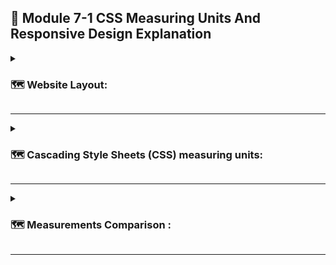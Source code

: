 ## 📝   Module 7-1 CSS Measuring Units And Responsive Design Explanation

<details>
<summary>

### 🗺️   Website Layout:

</summary>

Creating a website layout involves organizing and structuring the different elements on a webpage to achieve a visually appealing and user-friendly design. Here's a basic guide to key components and considerations for website layout:

#### 🎯   1. Header:

- Typically includes the website logo.
- Navigation menu with links to important pages.
- Contact information or other relevant details.
- Search bar if applicable.

#### 🎯   2. Navigation:

- Clear and intuitive navigation menu.
- Dropdown menus for subcategories if needed.
- Consider using a responsive design for mobile devices.

3. Hero Section:

- Prominent section at the top of the page.
- Engaging headline or tagline.
- Call-to-action (CTA) button to encourage user interaction.
- Relevant background image or video.

#### 🎯   4. Main Content:

- Divided into sections or columns.
- Consistent typography for readability.
- Use of headings, subheadings, and paragraphs.
- Multimedia elements (images, videos) to enhance content.

#### 🎯   5. Sidebar:

- Optional, used for additional information or navigation.
- Widgets, calls-to-action, or secondary navigation.

#### 🎯   6. Footer:

- Contact information and social media links.
- Copyright information.
- Additional navigation links.
- Optional: Recent posts, newsletter signup.

#### 🎯   7. Responsive Design:

- Ensure the layout adjusts for various screen sizes.
- Use media queries in CSS to apply styles based on device characteristics.
- Test on different devices and browsers for compatibility.

#### 🎯   8. Whitespace:

- Allow for ample whitespace to prevent a cluttered appearance.
- Improve readability and focus on key elements.

#### 🎯   9. Color Scheme and Branding:

- Use a consistent color palette aligned with the brand.
- Ensure readability by contrasting text and background colors.

#### 🎯   10. Images and Graphics:

- Optimize images for faster loading times.
- Use visuals that support the content and enhance the user experience.

#### 🎯   11. Call-to-Action (CTA):

- Strategically place CTAs throughout the layout.
- Encourage users to take desired actions (e.g., sign up, buy now).

#### 🎯   12. Consistency:

- Maintain a consistent design throughout the website.
- Consistent navigation, fonts, and color schemes.

#### 🎯   13. Mobile-Friendly:

- Ensure the website is accessible and user-friendly on mobile devices.
- Consider touch-friendly elements and responsive navigation.

#### 🎯   14. Testing:

- Regularly test the website layout on different browsers and devices.
- Check for usability and address any issues promptly.

Remember, these are general guidelines, and the specific needs of your website may vary. Tailor the layout to align with the goals, content, and target audience of your website. Regularly evaluate and update the layout to meet evolving requirements and design trends.

</details>

---

<details>

<summary>

### 🗺️   Cascading Style Sheets (CSS) measuring units:

</summary>

This part is appears to be related to Cascading Style Sheets (CSS) measuring units and responsive design. Let's break down these concepts:

#### 🎯   1. CSS Measuring Units:

In CSS, various units are used to define the size and spacing of elements on a webpage. Understanding and using appropriate units is crucial for creating a responsive and visually pleasing design. Here are some common CSS measuring units:

- `Pixels (px):` This is a fixed unit of measurement. One pixel is a single dot on a screen. Pixels are often used for fixed-size elements.

- `Percent (%):` Percentages are relative to the parent element's size. For example, if you set the width of a child element to 50%, it will be half the width of its parent.

- `Em:` Relative to the font-size of the nearest parent or the element itself. If the font-size of the parent is 16px, 1em is equal to 16px.

- `Rem:` Similar to em, but relative to the root element (html) instead of the parent element. This can make it easier to maintain a consistent layout.

- `Viewport Width (vw) and Viewport Height (vh):` These units represent a percentage of the viewport size. For example, 1vw is 1% of the viewport width.

- `vmax and vmin :`  these are viewport-percentage lengths that represent relative units based on the size of the viewport (the visible portion of the web page in the browser window). These units are useful for creating designs that are responsive to different screen sizes.

- `Absolute Units (in, cm, mm, pt, pc):` These are absolute units not dependent on other factors like screen size or text size. They are less commonly used in web design, especially for responsive layouts.

#### 🎯   2. Responsive Design:

Responsive design is an approach to web design that makes web pages render well on a variety of devices and window or screen sizes. The goal is to create a fluid and flexible layout that adapts to different screen sizes, from desktop monitors to smartphones. Key principles of responsive design include:

- `Media Queries:` Using CSS media queries to apply different styles based on the characteristics of the device, such as screen width, height, or device orientation.

- `Flexible Grid Layouts:` Designing layouts using relative units like percentages or viewport units to ensure that elements scale proportionally.

- `Flexible Images:` Ensuring that images can adapt to different screen sizes without losing their quality or breaking the layout.

- `Mobile-First Approach:` Starting the design process with mobile devices in mind and then progressively enhancing the layout for larger screens.

By combining appropriate CSS measuring units and responsive design principles, developers can create websites that provide a seamless and optimal user experience across a range of devices and screen sizes.

</details>

---

<details>

<summary>

### 🗺️   Measurements Comparison :

</summary>

#### 🎯   1. PX vs % :

In CSS, both pixels (px) and percentages (%) are units of measurement used to define sizes, dimensions, and spacing on a webpage. However, they serve different purposes and have distinct characteristics. Here's a comparison between px and %:

- Pixels (px):

    - Absolute Unit: Pixels are an absolute unit of measurement. One pixel represents a single dot on a screen.
    - Fixed Size: The size specified in pixels is fixed and does not change based on the size of the viewport or parent element.
    - Controlled Precision: Pixels offer precise control over element sizes, making them suitable for fixed-size elements like images, borders, and containers.
    - Device Independence: While it provides a consistent size on a specific device, it might not adapt well to different screen sizes or resolutions.

Example:

```css

.container {
  width: 300px;
  height: 150px;
  font-size: 16px;
}

```

- Percentages (%):

    - Relative Unit: Percentages are relative to the size of the containing element. For width and height, percentages are relative to the size of the parent container.
    - Responsive Design: Using percentages is common in creating responsive designs, as elements can scale proportionally based on the size of the parent container or viewport.
    - Fluid Layouts: Percentages are often used for creating fluid layouts that adapt to different screen sizes.
    - Flexibility: Percentages are versatile and can be used for widths, heights, margins, and other properties.

Example:

```css

.container {
  width: 50%;
  height: 75%;
  margin-left: 10%;
}

```

- Choosing Between px and %:

    - Use px when a fixed size is required, and you want precise control over element dimensions.
    - Use % when you want elements to scale proportionally based on the size of their parent container or the viewport, promoting a more flexible and responsive design.

In responsive web design, percentages are often preferred for creating layouts that adapt to various screen sizes, while pixels are useful for specific elements where a fixed size is necessary. The choice depends on the design goals and requirements of your webpage.

#### 🎯   2. VW vs VH : 

In CSS, vw and vh are both viewport-relative units used to define sizes and dimensions in a way that is responsive to the size of the viewport (the visible portion of the web page in the browser window). Here's a comparison between vw (viewport width) and vh (viewport height):

- Viewport Width (vw):

    - Relative to Width: vw stands for viewport width, and 1 vw is equal to 1% of the viewport's width.
    - Responsive Layouts: It is commonly used to set the size of elements in a way that is proportional to the width of the viewport. For example, setting width: 50vw; means the element will be 50% of the viewport's width.
    - Use Cases: Often used for responsive typography, container widths, or any dimension that should be responsive to the width of the viewport.

Example:

```css

.container {
  width: 80vw;
  font-size: 3vw;
}

```

- Viewport Height (vh):

    - Relative to Height: vh stands for viewport height, and 1 vh is equal to 1% of the viewport's height.
    - Responsive Heights: Useful for setting heights of elements relative to the height of the viewport. For instance, height: 50vh; means the element will be 50% of the viewport's height.
    - Use Cases: Frequently employed for setting the height of containers, sections, or any dimension that should be responsive to the height of the viewport.

Example:

```css

.section {
  height: 70vh;
}

```

- Choosing Between vw and vh:

    - Use vw when you want to size elements based on the width of the viewport.
    - Use vh when you want to size elements based on the height of the viewport.
    - Both units can be combined to create responsive layouts that adapt to both width and height changes.

Viewport-relative units like vw and vh are valuable in creating designs that scale appropriately across various devices and screen sizes, contributing to a more responsive and flexible layout.

#### 🎯   2. Vmin vs Vmax : 

</details>

---

